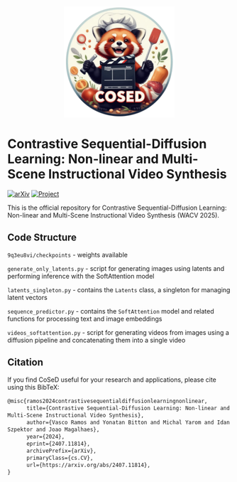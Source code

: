 
<div style="text-align: center;">
    <img src="/static/images/cosed.png" alt="CoSeD" width="250" height="250">
</div>

# Contrastive Sequential-Diffusion Learning: Non-linear and Multi-Scene Instructional Video Synthesis

[![arXiv](https://img.shields.io/badge/arXiv-2407.11814-b31b1b.svg)](https://arxiv.org/abs/2407.11814)
[![Project](https://img.shields.io/badge/Project-Website-9cf.svg)](https://novasearch.github.io/CoSeD/)



This is the official repository for Contrastive Sequential-Diffusion Learning: Non-linear and Multi-Scene Instructional Video Synthesis (WACV 2025).

## Code Structure

`9q3eu8vi/checkpoints` - weights available

`generate_only_latents.py` - script for generating images using latents and performing inference with the SoftAttention model

`latents_singleton.py` - contains the `Latents` class, a singleton for managing latent vectors

`sequence_predictor.py` - contains the `SoftAttention` model and related functions for processing text and image embeddings

`videos_softattention.py` - script for generating videos from images using a diffusion pipeline and concatenating them into a single video

## Citation
If you find CoSeD useful for your research and applications, please cite using this BibTeX:
```
@misc{ramos2024contrastivesequentialdiffusionlearningnonlinear,
      title={Contrastive Sequential-Diffusion Learning: Non-linear and Multi-Scene Instructional Video Synthesis},
      author={Vasco Ramos and Yonatan Bitton and Michal Yarom and Idan Szpektor and Joao Magalhaes},
      year={2024},
      eprint={2407.11814},
      archivePrefix={arXiv},
      primaryClass={cs.CV},
      url={https://arxiv.org/abs/2407.11814},
}
```

